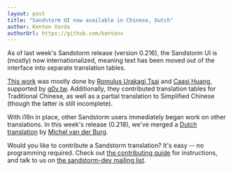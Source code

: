 ```yaml
---
layout: post
title: "Sandstorm UI now available in Chinese, Dutch"
author: Kenton Varda
authorUrl: https://github.com/kentonv
---
```


As of last week's Sandstorm release (version 0.216), the Sandstorm UI is (mostly) now internationalized, meaning text has been moved out of the interface into separate translation tables.

[This work](https://github.com/sandstorm-io/sandstorm/pull/2985) was mostly done by [Romulus Urakagi Tsai](https://github.com/urakagi) and [Caasi Huang](https://github.com/caasi), supported by [g0v.tw](http://g0v.tw). Additionally, they contributed translation tables for Traditional Chinese, as well as a partial translation to Simplified Chinese (though the latter is still incomplete).

With i18n in place, other Sandstorm users immediately began work on other translations. In this week's release (0.218), we've merged a [Dutch translation](https://github.com/sandstorm-io/sandstorm/pull/2999) by [Michel van der Burg](https://github.com/m-burg).

Would you like to contribute a Sandstorm translation? It's easy -- no programming required. Check out [the contributing guide](https://github.com/sandstorm-io/sandstorm/blob/master/CONTRIBUTING.md#internationalization-i18n) for instructions, and talk to us on [the sandstorm-dev mailing list](https://groups.google.com/group/sandstorm-dev).
